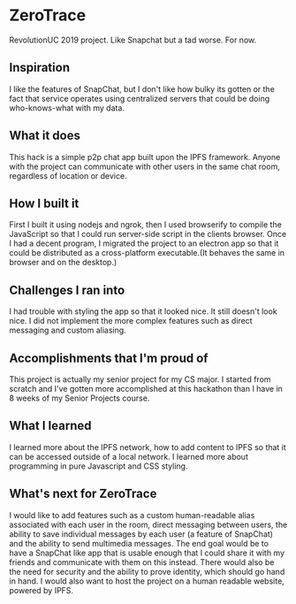 # ZeroTrace
RevolutionUC 2019 project. Like Snapchat but a tad worse. For now.



## Inspiration

I like the features of SnapChat, but I don't like how bulky its gotten or the fact that service operates using centralized servers that could be doing who-knows-what with my data.
## What it does

This hack is a simple p2p chat app built upon the IPFS framework. Anyone with the project can communicate with other users in the same chat room, regardless of location or device.
## How I built it

First I built it using nodejs and ngrok, then I used browserify to compile the JavaScript so that I could run server-side script in the clients browser. Once I had a decent program, I migrated the project to an electron app so that it could be distributed as a cross-platform executable.(It behaves the same in browser and on the desktop.)
## Challenges I ran into

I had trouble with styling the app so that it looked nice. It still doesn't look nice. I did not implement the more complex features such as direct messaging and custom aliasing.
## Accomplishments that I'm proud of

This project is actually my senior project for my CS major. I started from scratch and I've gotten more accomplished at this hackathon than I have in 8 weeks of my Senior Projects course.
## What I learned

I learned more about the IPFS network, how to add content to IPFS so that it can be accessed outside of a local network. I learned more about programming in pure Javascript and CSS styling.
## What's next for ZeroTrace

I would like to add features such as a custom human-readable alias associated with each user in the room, direct messaging between users, the ability to save individual messages by each user (a feature of SnapChat) and the ability to send multimedia messages. The end goal would be to have a SnapChat like app that is usable enough that I could share it with my friends and communicate with them on this instead. There would also be the need for security and the ability to prove identity, which should go hand in hand. I would also want to host the project on a human readable website, powered by IPFS.
